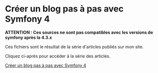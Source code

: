 # Créer un blog pas à pas avec Symfony 4

**ATTENTION : Ces sources ne sont pas compatibles avec les versions de symfony après la 4.3.x**

Ces fichiers sont le résultat de la série d'articles publiés sur mon site.

Cliquez ci-après pour accéder à la série des articles.

[Créer un blog pas à pas avec Symfony 4](https://nouvelle-techno.fr/actualites/serie/creer-un-blog-pas-a-pas-avec-symfony)
